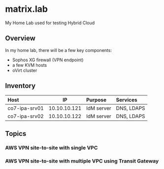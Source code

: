 # matrix.lab
My Home Lab used for testing Hybrid Cloud

## Overview
In my home lab, there will be a few key components:
 * Sophos XG firewall (VPN endpoint)
 * a few KVM hosts
 * oVirt cluster

## Inventory

Host | IP | Purpose | Services
|:--|:--:|:----|:-----
co7-ipa-srv01 | 10.10.10.121 | IdM server | DNS, LDAPS
co7-ipa-srv02 | 10.10.10.122 | IdM server | DNS, LDAPS



## Topics
### AWS VPN site-to-site with single VPC 

### AWS VPN site-to-site with multiple VPC using Transit Gateway

